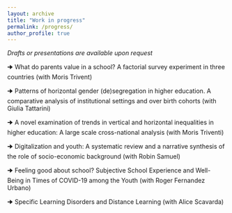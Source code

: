 ```yaml
---
layout: archive
title: "Work in progress"
permalink: /progress/
author_profile: true
---
```


_Drafts or presentations are available upon request_

🠊 What do parents value in a school? A factorial survey experiment in three countries (with Moris Trivent)

🠊 Patterns of horizontal gender (de)segregation in higher education. A comparative analysis of institutional settings and over birth cohorts (with Giulia Tattarini)

🠊 A novel examination of trends in vertical and horizontal inequalities in higher education: A large scale cross-national analysis (with Moris Triventi)

🠊 Digitalization and youth: A systematic review and a narrative synthesis of the role of socio-economic background (with Robin Samuel)

🠊 Feeling good about school? Subjective School Experience and Well-Being in Times of COVID-19 among the Youth (with Roger Fernandez Urbano)

🠊 Specific Learning Disorders and Distance Learning (with Alice Scavarda)


